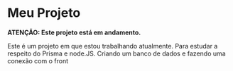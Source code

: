# Meu Projeto

**ATENÇÃO: Este projeto está em andamento.**

Este é um projeto em que estou trabalhando atualmente. Para estudar a respeito do Prisma e node.JS. Criando um banco de dados e 
fazendo uma conexão com o front 
